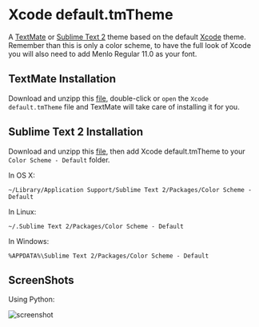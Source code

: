 # Xcode default.tmTheme

A [TextMate][] or [Sublime Text 2][] theme based on the default [Xcode][] theme. Remember than this is only a color scheme, to have the full look of Xcode you will also need to add Menlo Regular 11.0 as your font.

## TextMate Installation

Download and unzipp this [file][], double-click or `open` the `Xcode default.tmTheme` file and TextMate will take care of installing it for you.

## Sublime Text 2 Installation

Download and unzipp this [file][], then add Xcode default.tmTheme to your `Color Scheme - Default` folder.

In OS X:

`~/Library/Application Support/Sublime Text 2/Packages/Color Scheme - Default`

In Linux:

`~/.Sublime Text 2/Packages/Color Scheme - Default`

In Windows:

`%APPDATA%\Sublime Text 2/Packages/Color Scheme - Default`

## ScreenShots

Using Python:

![screenshot](http://cloud.github.com/downloads/ElDeveloper/xcode-default.tmtheme/sample.png)

[xcode]: http://developer.apple.com/technologies/tools/xcode.html
[textmate]: http://macromates.com/
[Sublime Text 2]: http://www.sublimetext.com/2
[file]: https://github.com/downloads/ElDeveloper/xcode-default.tmtheme/xcode_theme.zip

